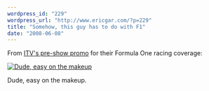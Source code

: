 ```yaml
---
wordpress_id: "229"
wordpress_url: "http://www.ericgar.com/?p=229"
title: "Somehow, this guy has to do with F1"
date: "2008-06-08"
---
```

From <a href="http://www.youtube.com/watch?v=Gs_VC24304Q">ITV's pre-show promo</a> for their Formula One racing coverage:

<a href='/uploads/2008/06/picture-4.png'><img src="/uploads/2008/06/picture-4.png" alt="Dude, easy on the makeup" title="itvf1preeshowdude" class="alignnone size-medium wp-image-230" /></a>

Dude, easy on the makeup.

